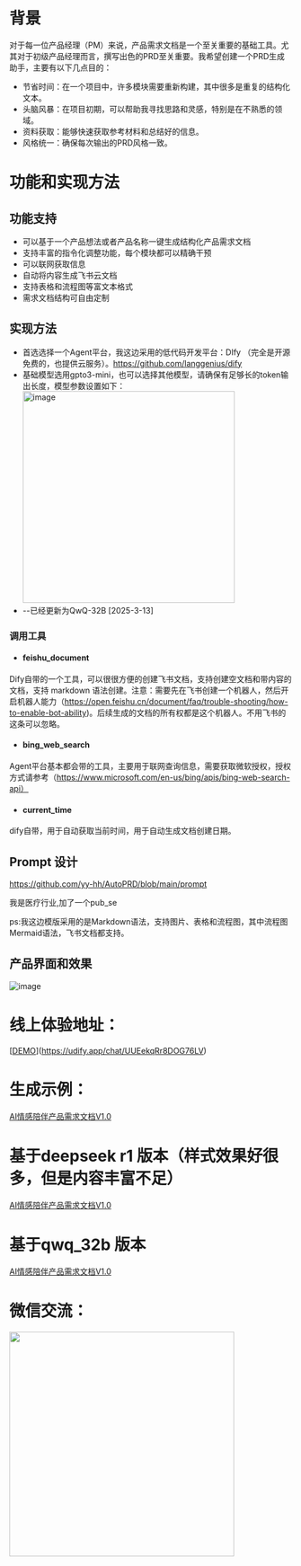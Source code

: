 # 背景

对于每一位产品经理（PM）来说，产品需求文档是一个至关重要的基础工具。尤其对于初级产品经理而言，撰写出色的PRD至关重要。我希望创建一个PRD生成助手，主要有以下几点目的：

- 节省时间：在一个项目中，许多模块需要重新构建，其中很多是重复的结构化文本。
- 头脑风暴：在项目初期，可以帮助我寻找思路和灵感，特别是在不熟悉的领域。
- 资料获取：能够快速获取参考材料和总结好的信息。
- 风格统一：确保每次输出的PRD风格一致。

# 功能和实现方法

## 功能支持

* 可以基于一个产品想法或者产品名称一键生成结构化产品需求文档
* 支持丰富的指令化调整功能，每个模块都可以精确干预
* 可以联网获取信息
* 自动将内容生成飞书云文档
* 支持表格和流程图等富文本格式
* 需求文档结构可自由定制

## 实现方法

* 首选选择一个Agent平台，我这边采用的低代码开发平台：DIfy （完全是开源免费的，也提供云服务）。https://github.com/langgenius/dify
* 基础模型选用gpto3-mini，也可以选择其他模型，请确保有足够长的token输出长度，模型参数设置如下：
  <img width="377" alt="image" src="https://github.com/user-attachments/assets/f12fc62a-28af-403b-ae9f-6f669dac6ad8" />
* --已经更新为QwQ-32B [2025-3-13]

### 调用工具

* #### feishu_document

Dify自带的一个工具，可以很很方便的创建飞书文档，支持创建空文档和带内容的文档，支持 markdown 语法创建。注意：需要先在飞书创建一个机器人，然后开启机器人能力（https://open.feishu.cn/document/faq/trouble-shooting/how-to-enable-bot-ability)。后续生成的文档的所有权都是这个机器人。不用飞书的这条可以忽略。

* #### bing_web_search

Agent平台基本都会带的工具，主要用于联网查询信息，需要获取微软授权，授权方式请参考（https://www.microsoft.com/en-us/bing/apis/bing-web-search-api）

* #### current_time

dify自带，用于自动获取当前时间，用于自动生成文档创建日期。

## Prompt 设计

https://github.com/yy-hh/AutoPRD/blob/main/prompt

我是医疗行业,加了一个pub_se

ps:我这边模版采用的是Markdown语法，支持图片、表格和流程图，其中流程图Mermaid语法，飞书文档都支持。

## 产品界面和效果

![image](https://github.com/user-attachments/assets/c0614cfd-c883-468b-9e58-9a63f53d8151)

# 线上体验地址：

[[DEMO](https://dify-srv02.weicha88.com/chat/Nxdx7IXtsrcNVspv)](https://udify.app/chat/UUEekqRr8DOG76LV)

# 生成示例：

[AI情感陪伴产品需求文档V1.0](https://github.com/yy-hh/AutoPRD/blob/main/AI%E9%99%AA%E4%BC%B4%E4%BA%A7%E5%93%81%E9%9C%80%E6%B1%82%E6%96%87%E6%A1%A3V1.0.pdf)

# 基于deepseek r1 版本（样式效果好很多，但是内容丰富不足）

[AI情感陪伴产品需求文档V1.0](https://github.com/yy-hh/AutoPRD/blob/main/prd_by_deepseek.pdf)

# 基于qwq_32b 版本

[AI情感陪伴产品需求文档V1.0](https://github.com/yy-hh/AutoPRD/blob/main/prd_by_deepseek.pdf)

# 微信交流：

<img src=https://github.com/user-attachments/assets/27415aaf-2e0a-42f9-9307-7336e434b8c5 width="400"/>


